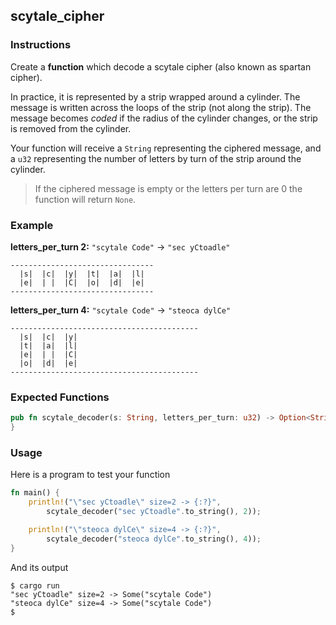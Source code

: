 ## scytale_cipher

### Instructions

Create a **function** which decode a scytale cipher (also known as spartan cipher).

In practice, it is represented by a strip wrapped around a cylinder. The message is written across the loops of the strip (not along the strip). The message becomes *coded* if the radius of the cylinder changes, or the strip is removed from the cylinder.

Your function will receive a `String` representing the ciphered message, and a `u32` representing the number of letters by turn of the strip around the cylinder.

> If the ciphered message is empty or the letters per turn are 0 the function will return `None`.

### Example

**letters_per_turn 2:** `"scytale Code"` -> `"sec yCtoadle"`

```console
--------------------------------
  |s|  |c|  |y|  |t|  |a|  |l|
  |e|  | |  |C|  |o|  |d|  |e|
--------------------------------
```

**letters_per_turn 4:** `"scytale Code"` -> `"steoca dylCe"`


```console
------------------------------------------
  |s|  |c|  |y|
  |t|  |a|  |l|
  |e|  | |  |C|
  |o|  |d|  |e|
------------------------------------------
```

### Expected Functions

```rust
pub fn scytale_decoder(s: String, letters_per_turn: u32) -> Option<String> {
}
```

### Usage

Here is a program to test your function

```rust
fn main() {
    println!("\"sec yCtoadle\" size=2 -> {:?}",
        scytale_decoder("sec yCtoadle".to_string(), 2));

    println!("\"steoca dylCe\" size=4 -> {:?}",
        scytale_decoder("steoca dylCe".to_string(), 4));
}
```

And its output

```console
$ cargo run
"sec yCtoadle" size=2 -> Some("scytale Code")
"steoca dylCe" size=4 -> Some("scytale Code")
$
```
